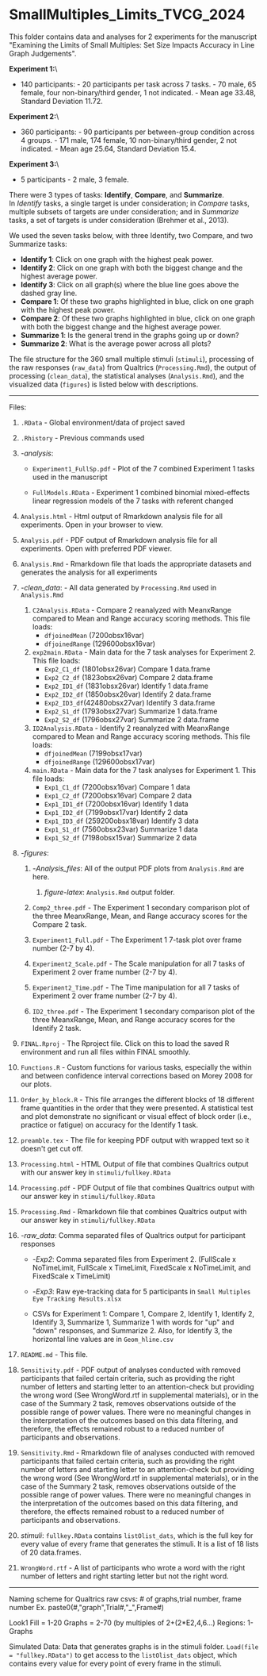 # SmallMultiples_Limits_TVCG_2024

This folder contains data and analyses for 2 experiments for the
manuscript "Examining the Limits of Small Multiples: Set Size Impacts
Accuracy in Line Graph Judgements".

**Experiment 1:**\
- 140 participants: - 20 participants per task across 7 tasks. - 70
male, 65 female, four non-binary/third gender, 1 not indicated. - Mean
age 33.48, Standard Deviation 11.72.

**Experiment 2:**\
- 360 participants: - 90 participants per between-group condition across
4 groups. - 171 male, 174 female, 10 non-binary/third gender, 2 not
indicated. - Mean age 25.64, Standard Deviation 15.4.

**Experiment 3:**\
- 5 participants - 2 male, 3 female.

There were 3 types of tasks: **Identify**, **Compare**, and
**Summarize**.\
In *Identify* tasks, a single target is under consideration; in
*Compare* tasks, multiple subsets of targets are under consideration;
and in *Summarize* tasks, a set of targets is under consideration
(Brehmer et al., 2013).

We used the seven tasks below, with three Identify, two Compare, and two
Summarize tasks:

-   **Identify 1**: Click on one graph with the highest peak power.
-   **Identify 2**: Click on one graph with both the biggest change and
    the highest average power.
-   **Identify 3**: Click on all graph(s) where the blue line goes above
    the dashed gray line.
-   **Compare 1**: Of these two graphs highlighted in blue, click on one
    graph with the highest peak power.
-   **Compare 2**: Of these two graphs highlighted in blue, click on one
    graph with both the biggest change and the highest average power.
-   **Summarize 1**: Is the general trend in the graphs going up or
    down?
-   **Summarize 2**: What is the average power across all plots?

The file structure for the 360 small multiple stimuli (`stimuli`),
processing of the raw responses (`raw_data`) from Qualtrics
(`Processing.Rmd`), the output of processing (`clean_data`), the
statistical analyses (`Analysis.Rmd`), and the visualized data
(`figures`) is listed below with descriptions.

------------------------------------------------------------------------

Files:

1.  `.RData` - Global environment/data of project saved

2.  `.Rhistory` - Previous commands used

3.  \-*analysis*:

    -   `Experiment1_FullSp.pdf` - Plot of the 7 combined Experiment 1
        tasks used in the manuscript

    -   `FullModels.RData` - Experiment 1 combined binomial
        mixed-effects linear regression models of the 7 tasks with
        referent changed

4.  `Analysis.html` - Html output of Rmarkdown analysis file for all
    experiments. Open in your browser to view.

5.  `Analysis.pdf` - PDF output of Rmarkdown analysis file for all
    experiments. Open with preferred PDF viewer.

6.  `Analysis.Rmd` - Rmarkdown file that loads the appropriate datasets
    and generates the analysis for all experiments

7.  \-*clean_data*: - All data generated by `Processing.Rmd` used in
    `Analysis.Rmd`

    1.  `C2Analysis.RData` - Compare 2 reanalyzed with MeanxRange
        compared to Mean and Range accuracy scoring methods. This file
        loads:
        -   `dfjoinedMean` (7200obsx16var)
        -   `dfjoinedRange` (129600obsx16var)   
    2.  `exp2main.RData` - Main data for the 7 task analyses for
        Experiment 2. This file loads:
        -   `Exp2_C1_df` (1801obsx26var) Compare 1 data.frame
        -   `Exp2_C2_df` (1823obsx26var) Compare 2 data.frame
        -   `Exp2_ID1_df` (1831obsx26var) Identify 1 data.frame
        -   `Exp2_ID2_df` (1850obsx26var) Identify 2 data.frame
        -   `Exp2_ID3_df`(42480obsx27var) Identify 3 data.frame
        -   `Exp2_S1_df` (1793obsx27var) Summarize 1 data.frame
        -   `Exp2_S2_df` (1796obsx27var) Summarize 2 data.frame     
    3.  `ID2Analysis.RData` - Identify 2 reanalyzed with MeanxRange
        compared to Mean and Range accuracy scoring methods. This file
        loads:
        -   `dfjoinedMean` (7199obsx17var)
        -   `dfjoinedRange` (129600obsx17var)   
    4.  `main.RData` - Main data for the 7 task analyses for
        Experiment 1. This file loads:
        -   `Exp1_C1_df` (7200obsx16var) Compare 1 data
        -   `Exp1_C2_df` (7200obsx16var) Compare 2 data
        -   `Exp1_ID1_df` (7200obsx16var) Identify 1 data
        -   `Exp1_ID2_df` (7199obsx17var) Identify 2 data
        -   `Exp1_ID3_df` (259200obsx18var) Identify 3 data
        -   `Exp1_S1_df` (7560obsx23var) Summarize 1 data
        -   `Exp1_S2_df` (7198obsx15var) Summarize 2 data   

8.  \-*figures*:

    1.  \-*Analysis_files*: All of the output PDF plots from
        `Analysis.Rmd` are here.

        1.  *figure-latex*: `Analysis.Rmd` output folder.

    2.  `Comp2_three.pdf` - The Experiment 1 secondary comparison plot
        of the three MeanxRange, Mean, and Range accuracy scores for the
        Compare 2 task.

    3.  `Experiment1_Full.pdf` - The Experiment 1 7-task plot over frame
        number (2-7 by 4).

    4.  `Experiment2_Scale.pdf` - The Scale manipulation for all 7 tasks
        of Experiment 2 over frame number (2-7 by 4).

    5.  `Experiment2_Time.pdf` - The Time manipulation for all 7 tasks
        of Experiment 2 over frame number (2-7 by 4).

    6.  `ID2_three.pdf` - The Experiment 1 secondary comparison plot of
        the three MeanxRange, Mean, and Range accuracy scores for the
        Identify 2 task.

9.  `FINAL.Rproj` - The Rproject file. Click on this to load the saved R
    environment and run all files within FINAL smoothly.

10. `Functions.R` - Custom functions for various tasks, especially the
    within and between confidence interval corrections based on Morey
    2008 for our plots.

11. `Order_by_block.R` - This file arranges the different blocks of 18
    different frame quantities in the order that they were presented. A
    statistical test and plot demonstrate no significant or visual
    effect of block order (i.e., practice or fatigue) on accuracy for
    the Identify 1 task.

12. `preamble.tex` - The file for keeping PDF output with wrapped text
    so it doesn't get cut off.

13. `Processing.html` - HTML Output of file that combines Qualtrics
    output with our answer key in `stimuli/fullkey.RData`

14. `Processing.pdf` - PDF Output of file that combines Qualtrics output
    with our answer key in `stimuli/fullkey.RData`

15. `Processing.Rmd` - Rmarkdown file that combines Qualtrics output
    with our answer key in `stimuli/fullkey.RData`

16. \-*raw_data*: Comma separated files of Qualtrics output for
    participant responses

    -   \-*Exp2*: Comma separated files from Experiment 2. (FullScale x
        NoTimeLimit, FullScale x TimeLimit, FixedScale x NoTimeLimit,
        and FixedScale x TimeLimit)

    -   \-*Exp3*: Raw eye-tracking data for 5 participants in
        `Small Multiples Eye Tracking Results.xlsx`

    -   CSVs for Experiment 1: Compare 1, Compare 2, Identify 1,
        Identify 2, Identify 3, Summarize 1, Summarize 1 with words for
        "up" and "down" responses, and Summarize 2. Also, for Identify
        3, the horizontal line values are in `Geom_hline.csv`

17. `README.md` - This file.

18. `Sensitivity.pdf` - PDF output of analyses conducted with removed
    participants that failed certain criteria, such as providing the
    right number of letters and starting letter to an attention-check
    but providing the wrong word (See WrongWord.rtf in supplemental
    materials), or in the case of the Summary 2 task, removes
    observations outside of the possible range of power values. There
    were no meaningful changes in the interpretation of the outcomes
    based on this data filtering, and therefore, the effects remained
    robust to a reduced number of participants and observations.

19. `Sensitivity.Rmd` - Rmarkdown file of analyses conducted with
    removed participants that failed certain criteria, such as providing
    the right number of letters and starting letter to an
    attention-check but providing the wrong word (See WrongWord.rtf in
    supplemental materials), or in the case of the Summary 2 task,
    removes observations outside of the possible range of power values.
    There were no meaningful changes in the interpretation of the
    outcomes based on this data filtering, and therefore, the effects
    remained robust to a reduced number of participants and
    observations.

20. *stimuli*: `fullkey.RData` contains `listOlist_dats`, which is the
    full key for every value of every frame that generates the stimuli.
    It is a list of 18 lists of 20 data.frames.

21. `WrongWord.rtf` - A list of participants who wrote a word with the
    right number of letters and right starting letter but not the right
    word.

------------------------------------------------------------------------

Naming scheme for Qualtrics raw csvs: \# of graphs,trial number, frame
number Ex. paste0(#,"graph",Trial#,"\_",Frame#)

Look1 Fill = 1-20 Graphs = 2-70 (by multiples of 2+(2\*E2,4,6...)
Regions: 1-Graphs

Simulated Data: Data that generates graphs is in the stimuli folder.
`Load(file = "fullkey.RData")` to get access to the `listOlist_dats`
object, which contains every value for every point of every frame in the
stimuli.
